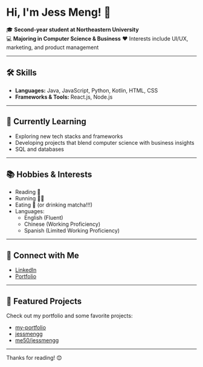 # Hi, I'm Jess Meng! 👋

🎓 **Second-year student at Northeastern University**  
💻 **Majoring in Computer Science & Business**
❤️ Interests include UI/UX, marketing, and product management

---

## 🛠️ Skills

- **Languages:** Java, JavaScript, Python, Kotlin, HTML, CSS
- **Frameworks & Tools:** React.js, Node.js

---

## 🌱 Currently Learning

- Exploring new tech stacks and frameworks
- Developing projects that blend computer science with business insights
- SQL and databases

---

## 📚 Hobbies & Interests

- Reading 📖
- Running 🏃‍♀️
- Eating 🍜 (or drinking matcha!!!)
- Languages:  
  - English (Fluent)  
  - Chinese (Working Proficiency)  
  - Spanish (Limited Working Proficiency)

---

## 🔗 Connect with Me

- [LinkedIn](https://linkedin.com/in/jessicammeng)
- [Portfolio](https://jessmengg.netlify.app/)

---

## 📁 Featured Projects

Check out my portfolio and some favorite projects:
- [my-portfolio](https://github.com/jessmengg/my-portfolio)
- [jessmengg](https://github.com/jessmengg/jessmengg)
- [me50/jessmengg](https://github.com/me50/jessmengg)

---

Thanks for reading! 😊
